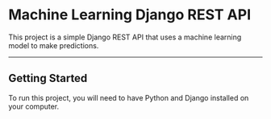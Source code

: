 # Machine Learning Django REST API
 This project is a simple Django REST API that uses a machine learning model to make predictions.

-------------------------------------------


## Getting Started
To run this project, you will need to have Python and Django installed on your computer.
